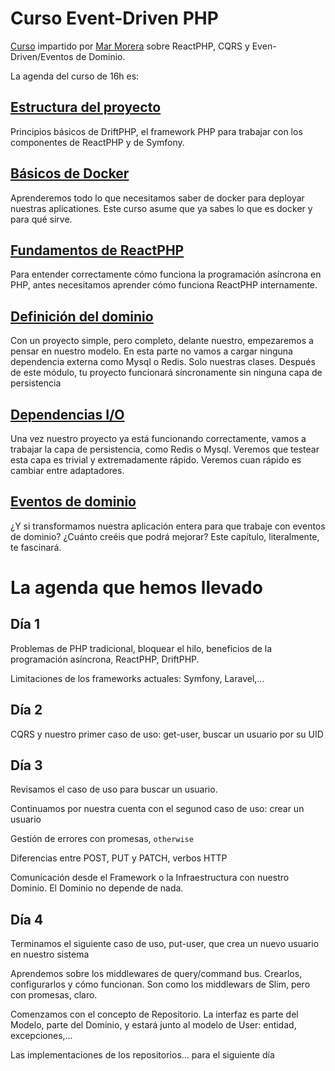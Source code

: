 # Curso Event-Driven PHP

[Curso](https://php.coach) impartido por [Mar Morera](https://mmoreram.com)
sobre ReactPHP, CQRS y Even-Driven/Eventos de Dominio.

La agenda del curso de 16h es:

## [Estructura del proyecto](01-estructura-proyecto.md)

Principios básicos de DriftPHP, el framework PHP para trabajar con los
componentes de ReactPHP y de Symfony.

## [Básicos de Docker](02-basicos-docker.md)

Aprenderemos todo lo que necesitamos saber de docker para deployar nuestras
aplicationes. Este curso asume que ya sabes lo que es docker y para qué sirve.

## [Fundamentos de ReactPHP](03-fundamentos-reactphp.md)

Para entender correctamente cómo funciona la programación asíncrona en PHP,
antes necesitamos aprender cómo funciona ReactPHP internamente.

## [Definición del dominio](04-definicion-dominio.md)

Con un proyecto simple, pero completo, delante nuestro, empezaremos a pensar
en nuestro modelo. En esta parte no vamos a cargar ninguna dependencia externa
como Mysql o Redis. Solo nuestras clases. Después de este módulo, tu proyecto
funcionará síncronamente sin ninguna capa de persistencia

## [Dependencias I/O](05-dependencias-io.md)

Una vez nuestro proyecto ya está funcionando correctamente, vamos a trabajar la
capa de persistencia, como Redis o Mysql. Veremos que testear esta capa es
trivial y extremadamente rápido. Veremos cuan rápido es cambiar entre adaptadores.

## [Eventos de dominio](06-eventos-dominio.md)

¿Y si transformamos nuestra aplicación entera para que trabaje con eventos de
dominio? ¿Cuánto creéis que podrá mejorar? Este capítulo, literalmente,
te fascinará.

# La agenda que hemos llevado

## Día 1

Problemas de PHP tradicional, bloquear el hilo, beneficios de la programación
asíncrona, ReactPHP, DriftPHP.

Limitaciones de los frameworks actuales: Symfony, Laravel,...

## Día 2

CQRS y nuestro primer caso de uso: get-user, buscar un usuario por su UID

## Día 3

Revisamos el caso de uso para buscar un usuario.

Continuamos por nuestra cuenta con el segunod caso de uso: crear un usuario

Gestión de errores con promesas, `otherwise`

Diferencias entre POST, PUT y PATCH, verbos HTTP

Comunicación desde el Framework o la Infraestructura con nuestro Dominio. El
Dominio no depende de nada.

## Día 4

Terminamos el siguiente caso de uso, put-user, que crea un nuevo usuario en
nuestro sistema

Aprendemos sobre los middlewares de query/command bus. Crearlos, configurarlos
y cómo funcionan. Son como los middlewars de Slim, pero con promesas, claro.

Comenzamos con el concepto de Repositorio. La interfaz es parte del Modelo, parte
del Dominio, y estará junto al modelo de User: entidad, excepciones,...

Las implementaciones de los repositorios... para el siguiente día

